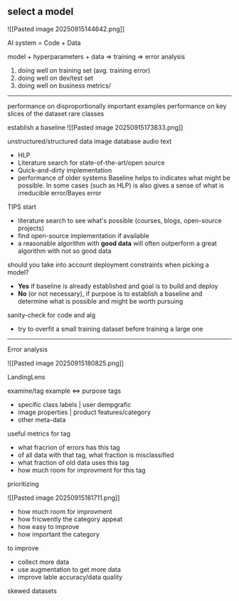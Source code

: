 ## select a model

![[Pasted image 20250915144642.png]]

AI system = Code + Data

model + hyperparameters + data => training => error analysis

1. doing well on training set (avg. training error)
2. doing well on dev/test set
3. doing well on business metrics/

___

performance on disproportionally important examples
performance on key slices of the dataset
rare classes

establish a baseline
![[Pasted image 20250915173833.png]]

unstructured/structured data
image             database
audio
text

* HLP
* Literature search for state-of-the-art/open source
* Quick-and-dirty implementation
* performance of older systems
Baseline helps to indicates what might be possible. In some cases (such as HLP) is also gives a sense of what is irreducible error/Bayes error


TIPS
start
* literature search to see what's possible (courses, blogs, open-source projects)
* find open-source implementation if available
* a reasonable algorithm with **good data** will often outperform a great algorithm with not so good data

should you take into account deployment constraints when picking a model?
- **Yes** if baseline is already established and goal is to build and deploy
- **No** (or not necessary), if purpose is to establish a baseline and determine what is possible and might be worth pursuing

sanity-check for code and alg
* try to overfit a small training dataset before training a large one

___
Error analysis

![[Pasted image 20250915180825.png]]

LandingLens

examine/tag example <=> purpose tags
* specific class labels |  user dempgrafic
* image properties    | product features/category
* other meta-data

useful metrics for tag
- what fracrion of errors has this tag
- of all data with that tag, what fraction is misclassified
- what fraction of old data uses this tag
- how much room for improvment for this tag 

prioritizing

![[Pasted image 20250915181711.png]]

- how much room for improvment
- how fricwently the category appeat
- how easy to improve 
- how important the category

to improve
- collect more data
- use augmentation to get more data
- improve lable accuracy/data quality


skewed datasets



